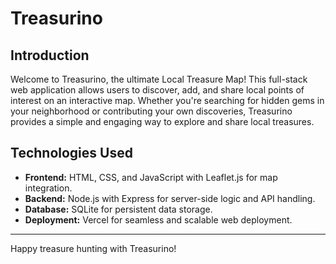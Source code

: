 # Treasurino

## Introduction
Welcome to Treasurino, the ultimate Local Treasure Map! This full-stack web application allows users to discover, add, and share local points of interest on an interactive map. Whether you're searching for hidden gems in your neighborhood or contributing your own discoveries, Treasurino provides a simple and engaging way to explore and share local treasures.

## Technologies Used
- **Frontend:** HTML, CSS, and JavaScript with Leaflet.js for map integration.
- **Backend:** Node.js with Express for server-side logic and API handling.
- **Database:** SQLite for persistent data storage.
- **Deployment:** Vercel for seamless and scalable web deployment.

---

Happy treasure hunting with Treasurino!
